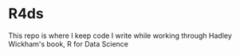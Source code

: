 # R4ds
This repo is where I keep code I write while working through Hadley Wickham's book, R for Data Science
